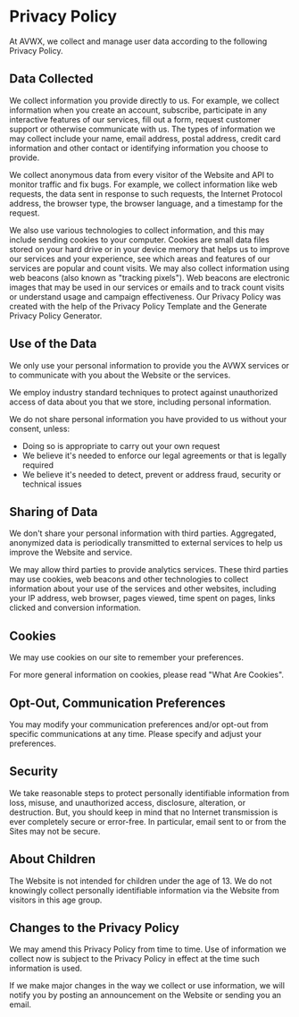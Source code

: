 # Privacy Policy

At AVWX, we collect and manage user data according to the following Privacy Policy.

## Data Collected

We collect information you provide directly to us. For example, we collect information when you create an account, subscribe, participate in any interactive features of our services, fill out a form, request customer support or otherwise communicate with us. The types of information we may collect include your name, email address, postal address, credit card information and other contact or identifying information you choose to provide.

We collect anonymous data from every visitor of the Website and API to monitor traffic and fix bugs. For example, we collect information like web requests, the data sent in response to such requests, the Internet Protocol address, the browser type, the browser language, and a timestamp for the request.

We also use various technologies to collect information, and this may include sending cookies to your computer. Cookies are small data files stored on your hard drive or in your device memory that helps us to improve our services and your experience, see which areas and features of our services are popular and count visits. We may also collect information using web beacons (also known as "tracking pixels"). Web beacons are electronic images that may be used in our services or emails and to track count visits or understand usage and campaign effectiveness. Our Privacy Policy was created with the help of the Privacy Policy Template and the Generate Privacy Policy Generator.

## Use of the Data

We only use your personal information to provide you the AVWX services or to communicate with you about the Website or the services.

We employ industry standard techniques to protect against unauthorized access of data about you that we store, including personal information.

We do not share personal information you have provided to us without your consent, unless:

- Doing so is appropriate to carry out your own request
- We believe it's needed to enforce our legal agreements or that is legally required
- We believe it's needed to detect, prevent or address fraud, security or technical issues

## Sharing of Data

We don't share your personal information with third parties. Aggregated, anonymized data is periodically transmitted to external services to help us improve the Website and service.

We may allow third parties to provide analytics services. These third parties may use cookies, web beacons and other technologies to collect information about your use of the services and other websites, including your IP address, web browser, pages viewed, time spent on pages, links clicked and conversion information.

## Cookies

We may use cookies on our site to remember your preferences.

For more general information on cookies, please read "What Are Cookies".

## Opt-Out, Communication Preferences

You may modify your communication preferences and/or opt-out from specific communications at any time. Please specify and adjust your preferences.

## Security

We take reasonable steps to protect personally identifiable information from loss, misuse, and unauthorized access, disclosure, alteration, or destruction. But, you should keep in mind that no Internet transmission is ever completely secure or error-free. In particular, email sent to or from the Sites may not be secure.

## About Children

The Website is not intended for children under the age of 13. We do not knowingly collect personally identifiable information via the Website from visitors in this age group.

## Changes to the Privacy Policy

We may amend this Privacy Policy from time to time. Use of information we collect now is subject to the Privacy Policy in effect at the time such information is used.

If we make major changes in the way we collect or use information, we will notify you by posting an announcement on the Website or sending you an email.
